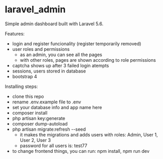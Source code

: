 # laravel_admin
Simple admin dashboard built with Laravel 5.6.

Features:
- login and register funcionality (register temporarily removed)
- user roles and permissions
  - as an admin, you can see all the pages
  - with other roles, pages are shown according to role permissions
- captcha shows up after 3 failed login atempts
- sessions, users stored in database
- bootstrap 4

Installing steps:
  - clone this repo
  - rename .env.example file to .env
  - set your database info and app name here
  - composer install
  - php artisan key:generate
  - composer dump-autoload
  - php artisan migrate:refresh --seed 
    - it makes the migrations and adds users with roles: Admin, User 1, User 2, User 3
    - password for all users is: test77
  - to change frontend things, you can run: npm install, npm run dev
 
